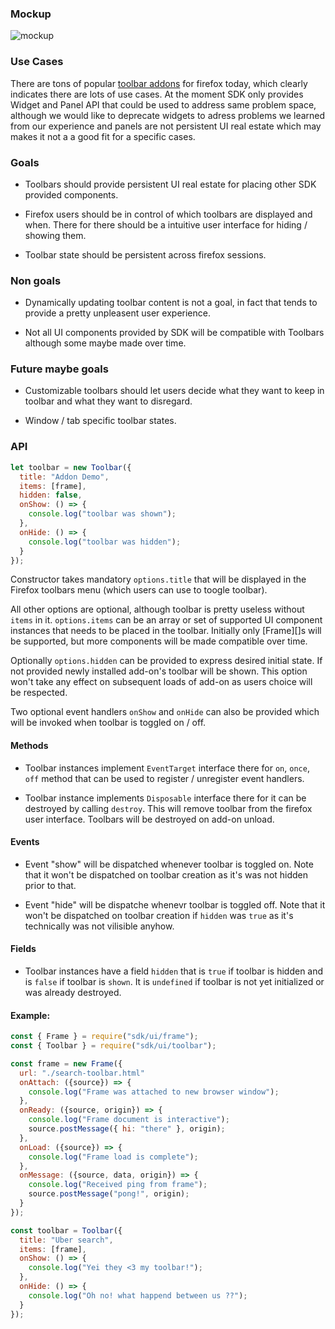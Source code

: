 ### Mockup

![mockup][mockup]

### Use Cases

There are tons of popular [toolbar addons][] for firefox today,
which clearly indicates there are lots of use cases. At the
moment SDK only provides Widget and Panel API that could be
used to address same problem space, although we would like
to deprecate widgets to adress problems we learned from our
experience and panels are not persistent UI real estate which
may makes it not a a good fit for a specific cases.

### Goals

- Toolbars should provide persistent UI real estate for placing
  other SDK provided components.

- Firefox users should be in control of which toolbars are
  displayed and when. There for there should be a intuitive user
  interface for hiding / showing them.

- Toolbar state should be persistent across firefox sessions.

### Non goals

- Dynamically updating toolbar content is not a goal, in fact
  that tends to provide a pretty unpleasent user experience.

- Not all UI components provided by SDK will be compatible with
  Toolbars although some maybe made over time.

### Future maybe goals

- Customizable toolbars should let users decide what they want
  to keep in toolbar and what they want to disregard.

- Window / tab specific toolbar states.

### API

```js
let toolbar = new Toolbar({
  title: "Addon Demo",
  items: [frame],
  hidden: false,
  onShow: () => {
    console.log("toolbar was shown");
  },
  onHide: () => {
    console.log("toolbar was hidden");
  }
});
```

Constructor takes mandatory `options.title` that will be displayed
in the Firefox toolbars menu (which users can use to toogle toolbar).

All other options are optional, although toolbar is pretty useless
without `items` in it. `options.items` can be an array or set of
supported UI component instances that needs to be placed in the
toolbar. Initially only [Frame][]s will be supported, but more
components will be made compatible over time.

Optionally `options.hidden` can be provided to express desired initial
state. If not provided newly installed add-on's toolbar will be shown.
This option won't take any effect on subsequent loads of add-on as
users choice will be respected.

Two optional event handlers `onShow` and `onHide` can also be provided
which will be invoked when toolbar is toggled on / off.

#### Methods

- Toolbar instances implement `EventTarget` interface there for
  `on`, `once`, `off` method that can be used to register / unregister
  event handlers.

- Toolbar instance implements `Disposable` interface there for it can be
  destroyed by calling `destroy`. This will remove toolbar from the
  firefox user interface. Toolbars will be destroyed on add-on unload.

#### Events

- Event "show" will be dispatched whenever toolbar is toggled on. Note that
  it won't be dispatched on toolbar creation as it's was not hidden prior
  to that.

- Event "hide" will be dispatche whenevr toolbar is toggled off. Note that
  it won't be dispatched on toolbar creation if `hidden` was `true` as it's
  technically was not vilisible anyhow.

#### Fields

- Toolbar instances have a field `hidden` that is `true` if toolbar is hidden
  and is `false` if toolbar is `shown`. It is `undefined` if toolbar is not
  yet initialized or was already destroyed.


#### Example:

```js
const { Frame } = require("sdk/ui/frame");
const { Toolbar } = require("sdk/ui/toolbar");

const frame = new Frame({
  url: "./search-toolbar.html"
  onAttach: ({source}) => {
    console.log("Frame was attached to new browser window");
  },
  onReady: ({source, origin}) => {
    console.log("Frame document is interactive");
    source.postMessage({ hi: "there" }, origin);
  },
  onLoad: ({source}) => {
    console.log("Frame load is complete");
  },
  onMessage: ({source, data, origin}) => {
    console.log("Received ping from frame");
    source.postMessage("pong!", origin);
  }
});

const toolbar = Toolbar({
  title: "Uber search",
  items: [frame],
  onShow: () => {
    console.log("Yei they <3 my toolbar!");
  },
  onHide: () => {
    console.log("Oh no! what happend between us ??");
  }
});
```

[mockup]:https://people.mozilla.org/~shorlander/files/addons-in-toolbar-i01/images/04.png
[toolbar addons]:https://addons.mozilla.org/En-us/firefox/search/?q=toolbar
